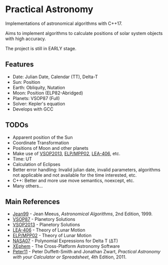 # Practical Astronomy

Implementations of astronomical algorithms with C++17.

Aims to implement algorithms to calculate positions of solar system objects with high accuracy.

The project is still in EARLY stage.

## Features

- Date: Julian Date, Calendar (TT), Delta-T
- Sun: Position
- Earth: Obliquity, Nutation
- Moon: Position (ELP82-Abridged)
- Planets: VSOP87 (Full)
- Solver: Kepler's equation
- Develops with GCC

## TODOs

- Apparent position of the Sun
- Coordinate Transformation
- Positions of Moon and other planets
- Make use of [VSOP2013],  [ELP/MPP02], [LEA-406], etc.
- Time: UT
- Calculation of Eclipses
- Better error handling: Invalid julian date, invalid parameters, algorithms not applicable and not available for the time interested, etc.
- C++: Better and more use move semantics, noexcept, etc.
- Many others...

## Main References

* [Jean99] - Jean Meeus, *Astronomical Algorithms*, 2nd Edition, 1999.
* [VSOP87] - Planetory Solutions
* [VSOP2013] - Planetory Solutions
* [LEA-406] - Theory of Lunar Motion
* [ELP/MPP02] - Theory of Lunar Motion
* [NASA07] - Polynomial Expressions for Delta T (ΔT)
* [XEphem] - The Cross-Platform Astronomy Software
* [Peter11] - Peter Duffett-Smith and Jonathan Zwart, *Practical Astronomy with your Calculator or Spreadsheet*, 4th Edition, 2011.

[Jean99]: https://www.willbell.com/MATH/MC1.HTM
[VSOP87]: http://cdsarc.u-strasbg.fr/viz-bin/Cat?cat=VI/81
[VSOP2013]: https://www.aanda.org/articles/aa/abs/2013/09/aa21843-13/aa21843-13.html
[LEA-406]: https://www.aanda.org/articles/aa/full/2007/33/aa7568-07/aa7568-07.html
[NASA07]: https://eclipse.gsfc.nasa.gov/SEhelp/deltatpoly2004.html
[XEphem]: http://www.clearskyinstitute.com/xephem/
[Peter11]: https://en.wikipedia.org/wiki/Practical_Astronomy_with_your_Calculator
[ELP/MPP02]: https://sourceforge.net/p/gplan/wiki/ELP%20MPP02/
